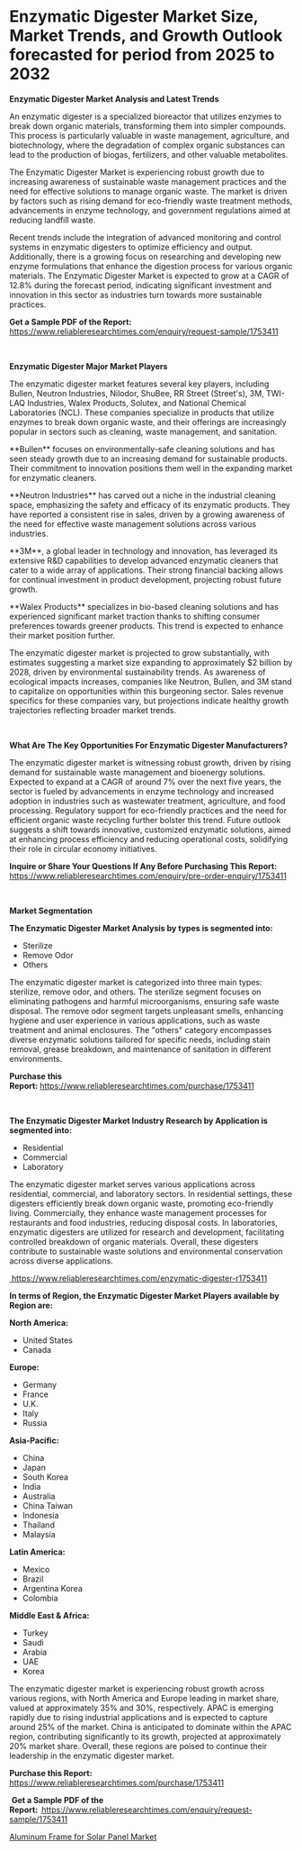 <p><h1>Enzymatic Digester Market Size, Market Trends, and Growth Outlook forecasted for period from 2025 to 2032</h1></p><p><strong>Enzymatic Digester Market Analysis and Latest Trends</strong></p>
<p><p>An enzymatic digester is a specialized bioreactor that utilizes enzymes to break down organic materials, transforming them into simpler compounds. This process is particularly valuable in waste management, agriculture, and biotechnology, where the degradation of complex organic substances can lead to the production of biogas, fertilizers, and other valuable metabolites.</p><p>The Enzymatic Digester Market is experiencing robust growth due to increasing awareness of sustainable waste management practices and the need for effective solutions to manage organic waste. The market is driven by factors such as rising demand for eco-friendly waste treatment methods, advancements in enzyme technology, and government regulations aimed at reducing landfill waste. </p><p>Recent trends include the integration of advanced monitoring and control systems in enzymatic digesters to optimize efficiency and output. Additionally, there is a growing focus on researching and developing new enzyme formulations that enhance the digestion process for various organic materials. The Enzymatic Digester Market is expected to grow at a CAGR of 12.8% during the forecast period, indicating significant investment and innovation in this sector as industries turn towards more sustainable practices.</p></p>
<p><strong>Get a Sample PDF of the Report:&nbsp;</strong> <a href="https://www.reliableresearchtimes.com/enquiry/request-sample/1753411?utm_campaign=2740&utm_medium=2&utm_source=Github&utm_content=ia&utm_term=01042025&utm_id=enzymatic-digester">https://www.reliableresearchtimes.com/enquiry/request-sample/1753411</a></p>
<p>&nbsp;</p>
<p><strong>Enzymatic Digester Major Market Players</strong></p>
<p><p>The enzymatic digester market features several key players, including Bullen, Neutron Industries, Nilodor, ShuBee, RR Street (Street's), 3M, TWI-LAQ Industries, Walex Products, Solutex, and National Chemical Laboratories (NCL). These companies specialize in products that utilize enzymes to break down organic waste, and their offerings are increasingly popular in sectors such as cleaning, waste management, and sanitation.</p><p>**Bullen** focuses on environmentally-safe cleaning solutions and has seen steady growth due to an increasing demand for sustainable products. Their commitment to innovation positions them well in the expanding market for enzymatic cleaners.</p><p>**Neutron Industries** has carved out a niche in the industrial cleaning space, emphasizing the safety and efficacy of its enzymatic products. They have reported a consistent rise in sales, driven by a growing awareness of the need for effective waste management solutions across various industries.</p><p>**3M**, a global leader in technology and innovation, has leveraged its extensive R&D capabilities to develop advanced enzymatic cleaners that cater to a wide array of applications. Their strong financial backing allows for continual investment in product development, projecting robust future growth.</p><p>**Walex Products** specializes in bio-based cleaning solutions and has experienced significant market traction thanks to shifting consumer preferences towards greener products. This trend is expected to enhance their market position further.</p><p>The enzymatic digester market is projected to grow substantially, with estimates suggesting a market size expanding to approximately $2 billion by 2028, driven by environmental sustainability trends. As awareness of ecological impacts increases, companies like Neutron, Bullen, and 3M stand to capitalize on opportunities within this burgeoning sector. Sales revenue specifics for these companies vary, but projections indicate healthy growth trajectories reflecting broader market trends.</p></p>
<p>&nbsp;</p>
<p><strong>What Are The Key Opportunities For Enzymatic Digester Manufacturers?</strong></p>
<p><p>The enzymatic digester market is witnessing robust growth, driven by rising demand for sustainable waste management and bioenergy solutions. Expected to expand at a CAGR of around 7% over the next five years, the sector is fueled by advancements in enzyme technology and increased adoption in industries such as wastewater treatment, agriculture, and food processing. Regulatory support for eco-friendly practices and the need for efficient organic waste recycling further bolster this trend. Future outlook suggests a shift towards innovative, customized enzymatic solutions, aimed at enhancing process efficiency and reducing operational costs, solidifying their role in circular economy initiatives.</p></p>
<p><strong>Inquire or Share Your Questions If Any Before Purchasing This Report:</strong> <a href="https://www.reliableresearchtimes.com/enquiry/pre-order-enquiry/1753411?utm_campaign=2740&utm_medium=2&utm_source=Github&utm_content=ia&utm_term=01042025&utm_id=enzymatic-digester">https://www.reliableresearchtimes.com/enquiry/pre-order-enquiry/1753411</a></p>
<p>&nbsp;</p>
<p><strong>Market Segmentation</strong></p>
<p><strong>The Enzymatic Digester Market Analysis by types is segmented into:</strong></p>
<p><ul><li>Sterilize</li><li>Remove Odor</li><li>Others</li></ul></p>
<p><p>The enzymatic digester market is categorized into three main types: sterilize, remove odor, and others. The sterilize segment focuses on eliminating pathogens and harmful microorganisms, ensuring safe waste disposal. The remove odor segment targets unpleasant smells, enhancing hygiene and user experience in various applications, such as waste treatment and animal enclosures. The "others" category encompasses diverse enzymatic solutions tailored for specific needs, including stain removal, grease breakdown, and maintenance of sanitation in different environments.</p></p>
<p><strong>Purchase this Report:&nbsp;</strong><a href="https://www.reliableresearchtimes.com/purchase/1753411?utm_campaign=2740&utm_medium=2&utm_source=Github&utm_content=ia&utm_term=01042025&utm_id=enzymatic-digester">https://www.reliableresearchtimes.com/purchase/1753411</a></p>
<p>&nbsp;</p>
<p><strong>The Enzymatic Digester Market Industry Research by Application is segmented into:</strong></p>
<p><ul><li>Residential</li><li>Commercial</li><li>Laboratory</li></ul></p>
<p><p>The enzymatic digester market serves various applications across residential, commercial, and laboratory sectors. In residential settings, these digesters efficiently break down organic waste, promoting eco-friendly living. Commercially, they enhance waste management processes for restaurants and food industries, reducing disposal costs. In laboratories, enzymatic digesters are utilized for research and development, facilitating controlled breakdown of organic materials. Overall, these digesters contribute to sustainable waste solutions and environmental conservation across diverse applications.</p></p>
<p><a href="https://www.reliableresearchtimes.com/enzymatic-digester-r1753411?utm_campaign=2740&utm_medium=2&utm_source=Github&utm_content=ia&utm_term=01042025&utm_id=enzymatic-digester">&nbsp;https://www.reliableresearchtimes.com/enzymatic-digester-r1753411</a></p>
<p><strong>In terms of Region, the Enzymatic Digester Market Players available by Region are:</strong></p>
<p>
    <p> <strong> North America: </strong>
        <ul>
            <li>United States</li>
            <li>Canada</li>
        </ul>
        </p> 
    <p> <strong> Europe: </strong>
        <ul>
            <li>Germany</li>
            <li>France</li>
            <li>U.K.</li>
            <li>Italy</li>
            <li>Russia</li>
        </ul>
        </p> 
    <p> <strong> Asia-Pacific: </strong>
        <ul>
            <li>China</li>
            <li>Japan</li>
            <li>South Korea</li>
            <li>India</li>
            <li>Australia</li>
            <li>China Taiwan</li>
            <li>Indonesia</li>
            <li>Thailand</li>
            <li>Malaysia</li>
        </ul>
        </p> 
    <p> <strong> Latin America: </strong>
        <ul>
            <li>Mexico</li>
            <li>Brazil</li>
            <li>Argentina Korea</li>
            <li>Colombia</li>
        </ul>
        </p> 
    <p> <strong> Middle East & Africa: </strong>
        <ul>
            <li>Turkey</li>
            <li>Saudi</li>
            <li>Arabia</li>
            <li>UAE</li>
            <li>Korea</li>
        </ul>
    </p>
    </p>
<p><p>The enzymatic digester market is experiencing robust growth across various regions, with North America and Europe leading in market share, valued at approximately 35% and 30%, respectively. APAC is emerging rapidly due to rising industrial applications and is expected to capture around 25% of the market. China is anticipated to dominate within the APAC region, contributing significantly to its growth, projected at approximately 20% market share. Overall, these regions are poised to continue their leadership in the enzymatic digester market.</p></p>
<p><strong>Purchase this Report: </strong><a href="https://www.reliableresearchtimes.com/purchase/1753411?utm_campaign=2740&utm_medium=2&utm_source=Github&utm_content=ia&utm_term=01042025&utm_id=enzymatic-digester">https://www.reliableresearchtimes.com/purchase/1753411</a></p>
<p>&nbsp;<strong>Get a Sample PDF of the Report:&nbsp;&nbsp;</strong><a href="https://www.reliableresearchtimes.com/enquiry/request-sample/1753411?utm_campaign=2740&utm_medium=2&utm_source=Github&utm_content=ia&utm_term=01042025&utm_id=enzymatic-digester">https://www.reliableresearchtimes.com/enquiry/request-sample/1753411</a></p>
<p><strong></strong></p>
<p><p><a href="https://github.com/djembashote/Market-Research-Report-List-1/blob/main/aluminum-frame-for-solar-panel-market.md?utm_campaign=2740&utm_medium=2&utm_source=Github&utm_content=ia&utm_term=01042025&utm_id=enzymatic-digester">Aluminum Frame for Solar Panel Market</a></p></p>